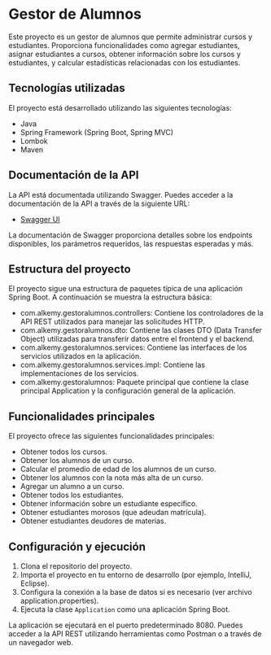 # Gestor de Alumnos

Este proyecto es un gestor de alumnos que permite administrar cursos y estudiantes. Proporciona funcionalidades como agregar estudiantes, asignar estudiantes a cursos, obtener información sobre los cursos y estudiantes, y calcular estadísticas relacionadas con los estudiantes.

## Tecnologías utilizadas

El proyecto está desarrollado utilizando las siguientes tecnologías:

- Java
- Spring Framework (Spring Boot, Spring MVC)
- Lombok
- Maven

## Documentación de la API

La API está documentada utilizando Swagger. Puedes acceder a la documentación de la API a través de la siguiente URL:

- [Swagger UI](http://localhost:8080/swagger-ui/index.html)

La documentación de Swagger proporciona detalles sobre los endpoints disponibles, los parámetros requeridos, las respuestas esperadas y más.

## Estructura del proyecto

El proyecto sigue una estructura de paquetes típica de una aplicación Spring Boot. A continuación se muestra la estructura básica:

- com.alkemy.gestoralumnos.controllers: Contiene los controladores de la API REST utilizados para manejar las solicitudes HTTP.
- com.alkemy.gestoralumnos.dto: Contiene las clases DTO (Data Transfer Object) utilizadas para transferir datos entre el frontend y el backend.
- com.alkemy.gestoralumnos.services: Contiene las interfaces de los servicios utilizados en la aplicación.
- com.alkemy.gestoralumnos.services.impl: Contiene las implementaciones de los servicios.
- com.alkemy.gestoralumnos: Paquete principal que contiene la clase principal Application y la configuración general de la aplicación.

## Funcionalidades principales

El proyecto ofrece las siguientes funcionalidades principales:

- Obtener todos los cursos.
- Obtener los alumnos de un curso.
- Calcular el promedio de edad de los alumnos de un curso.
- Obtener los alumnos con la nota más alta de un curso.
- Agregar un alumno a un curso.
- Obtener todos los estudiantes.
- Obtener información sobre un estudiante específico.
- Obtener estudiantes morosos (que adeudan matrícula).
- Obtener estudiantes deudores de materias.

## Configuración y ejecución

1. Clona el repositorio del proyecto.
2. Importa el proyecto en tu entorno de desarrollo (por ejemplo, IntelliJ, Eclipse).
3. Configura la conexión a la base de datos si es necesario (ver archivo application.properties).
4. Ejecuta la clase `Application` como una aplicación Spring Boot.

La aplicación se ejecutará en el puerto predeterminado 8080. Puedes acceder a la API REST utilizando herramientas como Postman o a través de un navegador web.
